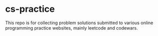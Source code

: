# cs-practice

This repo is for collecting problem solutions submitted to various online programming practice websites, mainly leetcode and codewars.

